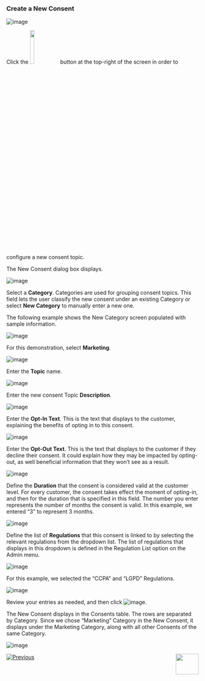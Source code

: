 ### Create a New Consent


![image](/articles/demo_project/DPM_Demo_Project/images/08_21_Consent_AdminConsent_Main.jpg)

Click the <img src="/articles/demo_project/DPM_Demo_Project/images/08_ICON_NewRegulation.png" width="15%" height="15%"> button at the top-right of the screen in order to configure a new consent topic. 

The New Consent dialog box displays.

![image](/articles/demo_project/DPM_Demo_Project/images/08_3_Consent_AdminConsent_Add.jpg)     

Select a **Category**. Categories are used for grouping consent topics. This field lets the user classify the new consent under an existing Category or select **New Category** to manually enter a new one.

The following example shows the New Category screen populated with sample information.

![image](/articles/demo_project/DPM_Demo_Project/images/08_18_Consent_AdminConsent_Add_All.jpg)    

For this demonstration, select **Marketing**.

![image](/articles/demo_project/DPM_Demo_Project/images/08_4_Consent_AdminConsent_Add1.jpg)    

Enter the **Topic** name. 

![image](/articles/demo_project/DPM_Demo_Project/images/08_10_Consent_AdminConsent_Add2.jpg)    

Enter the new consent Topic **Description**.

![image](/articles/demo_project/DPM_Demo_Project/images/08_11_Consent_AdminConsent_Add3.jpg)    

Enter the **Opt-In Text**. This is the text that displays to the customer, explaining the benefits of opting in to this consent.

![image](/articles/demo_project/DPM_Demo_Project/images/08_12_Consent_AdminConsent_Add4.jpg)     

Enter the **Opt-Out Text**. This is the text that displays to the customer if they decline their consent. It could explain how they may be impacted by opting-out, as well beneficial information that they won’t see as a result. 

![image](/articles/demo_project/DPM_Demo_Project/images/08_13_Consent_AdminConsent_Add5.jpg)     

Define the **Duration** that the consent is considered valid at the customer level. For every customer, the consent takes effect the moment of opting-in, and then for the duration that is specified in this field. The number you enter represents the number of months the consent is valid. In this example, we entered “3” to represent 3 months.

![image](/articles/demo_project/DPM_Demo_Project/images/08_14_Consent_AdminConsent_Add6.jpg) 

Define the list of **Regulations** that this consent is linked to by selecting the relevant regulations from the dropdown list. The list of regulations that displays in this dropdown is defined in the Regulation List option on the Admin menu. 

![image](/articles/demo_project/DPM_Demo_Project/images/08_15_Consent_AdminConsent_Add7.jpg)    

For this example, we selected the “CCPA” and “LGPD” Regulations.

![image](/articles/demo_project/DPM_Demo_Project/images/08_18_Consent_AdminConsent_Add_All.jpg)    

Review your entries as needed, and then click ![image](/articles/demo_project/DPM_Demo_Project/images/08_ICON_Save.jpg).

The New Consent displays in the Consents table. The rows are separated by Category. Since we chose “Marketing” Category in the New Consent, it displays under the Marketing Category, along with all other Consents of the same Category.

![image](/articles/demo_project/DPM_Demo_Project/images/08_5_Consent_AdminConsent_Add10_Callout.jpg)     



[![Previous](/articles/demo_project/DPM_Demo_Project/images/Previous.png)]( /articles/demo_project/DPM_Demo_Project/08_Consent/03_02_Admin_Consent_Login.md)[<img align="right" width="60" height="54" src="/articles/demo_project/DPM_Demo_Project/images/Next.png">](/articles/demo_project/DPM_Demo_Project/08_Consent/03_04_Admin_Consent_Logout.md)

